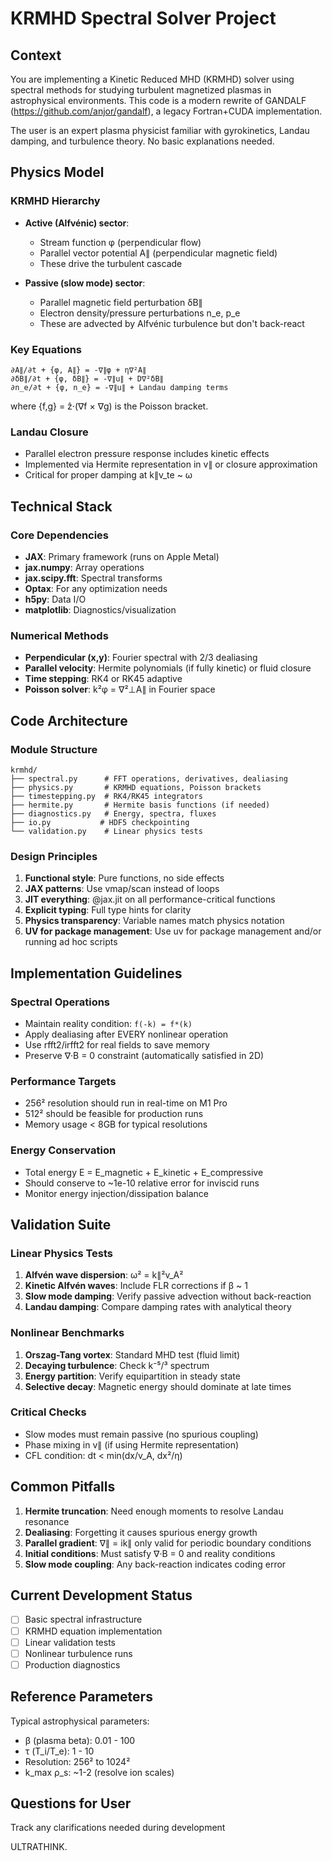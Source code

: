 # KRMHD Spectral Solver Project

## Context
You are implementing a Kinetic Reduced MHD (KRMHD) solver using spectral methods for studying turbulent magnetized plasmas in astrophysical environments. This code is a modern rewrite of GANDALF (https://github.com/anjor/gandalf), a legacy Fortran+CUDA implementation.

The user is an expert plasma physicist familiar with gyrokinetics, Landau damping, and turbulence theory. No basic explanations needed.

## Physics Model

### KRMHD Hierarchy
- **Active (Alfvénic) sector**: 
  - Stream function φ (perpendicular flow)
  - Parallel vector potential A∥ (perpendicular magnetic field)
  - These drive the turbulent cascade
  
- **Passive (slow mode) sector**:
  - Parallel magnetic field perturbation δB∥
  - Electron density/pressure perturbations n_e, p_e
  - These are advected by Alfvénic turbulence but don't back-react

### Key Equations

```
∂A∥/∂t + {φ, A∥} = -∇∥φ + η∇²A∥
∂δB∥/∂t + {φ, δB∥} = -∇∥u∥ + D∇²δB∥
∂n_e/∂t + {φ, n_e} = -∇∥u∥ + Landau damping terms
```
where {f,g} = ẑ·(∇f × ∇g) is the Poisson bracket.

### Landau Closure
- Parallel electron pressure response includes kinetic effects
- Implemented via Hermite representation in v∥ or closure approximation
- Critical for proper damping at k∥v_te ~ ω

## Technical Stack

### Core Dependencies
- **JAX**: Primary framework (runs on Apple Metal)
- **jax.numpy**: Array operations
- **jax.scipy.fft**: Spectral transforms
- **Optax**: For any optimization needs
- **h5py**: Data I/O
- **matplotlib**: Diagnostics/visualization

### Numerical Methods
- **Perpendicular (x,y)**: Fourier spectral with 2/3 dealiasing
- **Parallel velocity**: Hermite polynomials (if fully kinetic) or fluid closure
- **Time stepping**: RK4 or RK45 adaptive
- **Poisson solver**: k²φ = ∇²⊥A∥ in Fourier space

## Code Architecture

### Module Structure
```
krmhd/
├── spectral.py      # FFT operations, derivatives, dealiasing
├── physics.py       # KRMHD equations, Poisson brackets
├── timestepping.py  # RK4/RK45 integrators
├── hermite.py       # Hermite basis functions (if needed)
├── diagnostics.py   # Energy, spectra, fluxes
├── io.py           # HDF5 checkpointing
└── validation.py    # Linear physics tests
```

### Design Principles
1. **Functional style**: Pure functions, no side effects
2. **JAX patterns**: Use vmap/scan instead of loops
3. **JIT everything**: @jax.jit on all performance-critical functions
4. **Explicit typing**: Full type hints for clarity
5. **Physics transparency**: Variable names match physics notation
6. **UV for package management**: Use uv for package management and/or running ad hoc
scripts

## Implementation Guidelines

### Spectral Operations
- Maintain reality condition: `f(-k) = f*(k)`
- Apply dealiasing after EVERY nonlinear operation
- Use rfft2/irfft2 for real fields to save memory
- Preserve ∇·B = 0 constraint (automatically satisfied in 2D)

### Performance Targets
- 256² resolution should run in real-time on M1 Pro
- 512² should be feasible for production runs
- Memory usage < 8GB for typical resolutions

### Energy Conservation
- Total energy E = E_magnetic + E_kinetic + E_compressive
- Should conserve to ~1e-10 relative error for inviscid runs
- Monitor energy injection/dissipation balance

## Validation Suite

### Linear Physics Tests
1. **Alfvén wave dispersion**: ω² = k∥²v_A²
2. **Kinetic Alfvén waves**: Include FLR corrections if β ~ 1
3. **Slow mode damping**: Verify passive advection without back-reaction
4. **Landau damping**: Compare damping rates with analytical theory

### Nonlinear Benchmarks
1. **Orszag-Tang vortex**: Standard MHD test (fluid limit)
2. **Decaying turbulence**: Check k⁻⁵/³ spectrum
3. **Energy partition**: Verify equipartition in steady state
4. **Selective decay**: Magnetic energy should dominate at late times

### Critical Checks
- Slow modes must remain passive (no spurious coupling)
- Phase mixing in v∥ (if using Hermite representation)
- CFL condition: dt < min(dx/v_A, dx²/η)

## Common Pitfalls

1. **Hermite truncation**: Need enough moments to resolve Landau resonance
2. **Dealiasing**: Forgetting it causes spurious energy growth
3. **Parallel gradient**: ∇∥ = ik∥ only valid for periodic boundary conditions
4. **Initial conditions**: Must satisfy ∇·B = 0 and reality conditions
5. **Slow mode coupling**: Any back-reaction indicates coding error

## Current Development Status
- [ ] Basic spectral infrastructure
- [ ] KRMHD equation implementation
- [ ] Linear validation tests
- [ ] Nonlinear turbulence runs
- [ ] Production diagnostics

## Reference Parameters
Typical astrophysical parameters:
- β (plasma beta): 0.01 - 100
- τ (T_i/T_e): 1 - 10  
- Resolution: 256² to 1024²
- k_max ρ_s: ~1-2 (resolve ion scales)

## Questions for User
Track any clarifications needed during development


ULTRATHINK.
